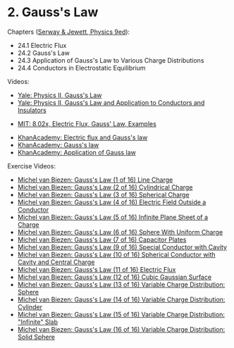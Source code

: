 # 2. Gauss's Law

Chapters ([Serway & Jewett, Physics 9ed](https://annas-archive.org/md5/076b2e7e2084a32914bcb8ca29d04f4d)):
- 24.1 Electric Flux
- 24.2 Gauss's Law
- 24.3 Application of Gauss's Law to Various Charge Distributions
- 24.4 Conductors in Electrostatic Equilibrium

Videos: 
- [Yale: Physics II, Gauss's Law](https://www.youtube.com/watch?v=e9c5Wpu4WSI&list=PLD07B2225BB40E582)
- [Yale: Physics II, Gauss's Law and Application to Conductors and Insulators](https://www.youtube.com/watch?v=Hlj5vGOSQlY&list=PLD07B2225BB40E582) 
<!---->
- [MIT: 8.02x, Electric Flux, Gauss' Law, Examples](https://www.youtube.com/watch?v=Zu2gomaDqnM&list=PLyQSN7X0ro2314mKyUiOILaOC2hk6Pc3j)
<!---->
- [KhanAcademy: Electric flux and Gauss's law](https://www.khanacademy.org/science/in-in-class-12th-physics-india/in-in-electric-charges-and-field/x51bd77206da864f3:electric-flux-and-gauss-s-law/v/electric-flux-meaning-how-to-calculate-it)
- [KhanAcademy: Gauss's law](https://www.khanacademy.org/science/in-in-class-12th-physics-india/in-in-electric-charges-and-field/x51bd77206da864f3:gauss-law/v/gauss-law-of-electricity)
- [KhanAcademy: Application of Gauss law](https://www.khanacademy.org/science/in-in-class-12th-physics-india/in-in-electric-charges-and-field/x51bd77206da864f3:in-in-application-of-gauss-law/a/electric-field-due-to-spherical-shell-of-charge)

Exercise Videos:
- [Michel van Biezen: Gauss's Law (1 of 16) Line Charge](https://www.youtube.com/watch?v=NyRjHj2uy6k)
- [Michel van Biezen: Gauss's Law (2 of 16) Cylindrical Charge](https://www.youtube.com/watch?v=-YfM_Wwc9UI)
- [Michel van Biezen: Gauss's Law (3 of 16) Spherical Charge](https://www.youtube.com/watch?v=L1l9Nf1pLAc0)
- [Michel van Biezen: Gauss's Law (4 of 16) Electric Field Outside a Conductor](https://www.youtube.com/watch?v=DrkyWwyp6wI)
- [Michel van Biezen: Gauss's Law (5 of 16) Infinite Plane Sheet of a Charge](https://www.youtube.com/watch?v=vSEjxR56w28)
- [Michel van Biezen: Gauss's Law (6 of 16) Sphere With Uniform Charge](https://www.youtube.com/watch?v=ULJTDCzKcZA)
- [Michel van Biezen: Gauss's Law (7 of 16) Capacitor Plates](https://www.youtube.com/watch?v=gTfEFwVsgKA)
- [Michel van Biezen: Gauss's Law (9 of 16) Special Conductor with Cavity](https://www.youtube.com/watch?v=hDkfMUzFka4)
- [Michel van Biezen: Gauss's Law (10 of 16) Spherical Conductor with Cavity and Central Charge](https://www.youtube.com/watch?v=zj-wo9brtVE)
- [Michel van Biezen: Gauss's Law (11 of 16) Electric Flux](https://www.youtube.com/watch?v=sl0nKX5G4ms)
- [Michel van Biezen: Gauss's Law (12 of 16) Cubic Gaussian Surface](https://www.youtube.com/watch?v=MM-3sgswY9Q)
- [Michel van Biezen: Gauss's Law (13 of 16) Variable Charge Distribution: Sphere](https://www.youtube.com/watch?v=H1_s0o-Ts90)
- [Michel van Biezen: Gauss's Law (14 of 16) Variable Charge Distribution: Cylinder](https://www.youtube.com/watch?v=1Q13HdOuKPM)
- [Michel van Biezen: Gauss's Law (15 of 16) Variable Charge Distribution: "Infinite" Slab](https://www.youtube.com/watch?v=H72xpjt24UE)
- [Michel van Biezen: Gauss's Law (16 of 16) Variable Charge Distribution: Solid Sphere](https://www.youtube.com/watch?v=oEZYJkGFpks)